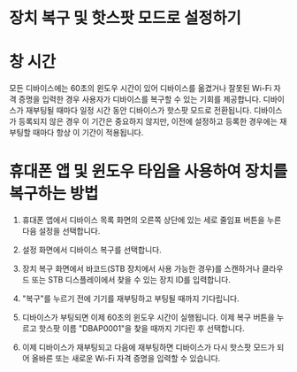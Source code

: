 # 장치 복구 및 핫스팟 모드로 설정하기

# 창 시간

<div class="description">

모든 디바이스에는 60초의 윈도우 시간이 있어 디바이스를 옮겼거나 잘못된 Wi-Fi 자격 증명을 입력한 경우 사용자가 디바이스를 복구할 수 있는 기회를 제공합니다. 디바이스가 재부팅될 때마다 일정 시간 동안 디바이스가 핫스팟 모드로 전환됩니다. 디바이스가 등록되지 않은 경우 이 기간은 중요하지 않지만, 이전에 설정하고 등록한 경우에는 재부팅할 때마다 항상 이 기간이 적용됩니다.

</div>

# 휴대폰 앱 및 윈도우 타임을 사용하여 장치를 복구하는 방법

<div class="description">

1. 휴대폰 앱에서 디바이스 목록 화면의 오른쪽 상단에 있는 세로 줄임표 버튼을 누른 다음 설정을 선택합니다.

2. 설정 화면에서 디바이스 복구를 선택합니다.

3. 장치 복구 화면에서 바코드(STB 장치에서 사용 가능한 경우)를 스캔하거나 클라우드 또는 STB 디스플레이에서 찾을 수 있는 장치 ID를 입력합니다.

4. "복구"를 누르기 전에 기기를 재부팅하고 부팅될 때까지 기다립니다.

5. 디바이스가 부팅되면 이제 60초의 윈도우 시간이 실행됩니다. 이제 복구 버튼을 누르고 핫스팟 이름 "DBAP0001"을 찾을 때까지 기다린 후 선택합니다.

6. 이제 디바이스가 재부팅되고 다음에 재부팅하면 디바이스가 다시 핫스팟 모드가 되어 올바른 또는 새로운 Wi-Fi 자격 증명을 입력할 수 있습니다.

</div>
